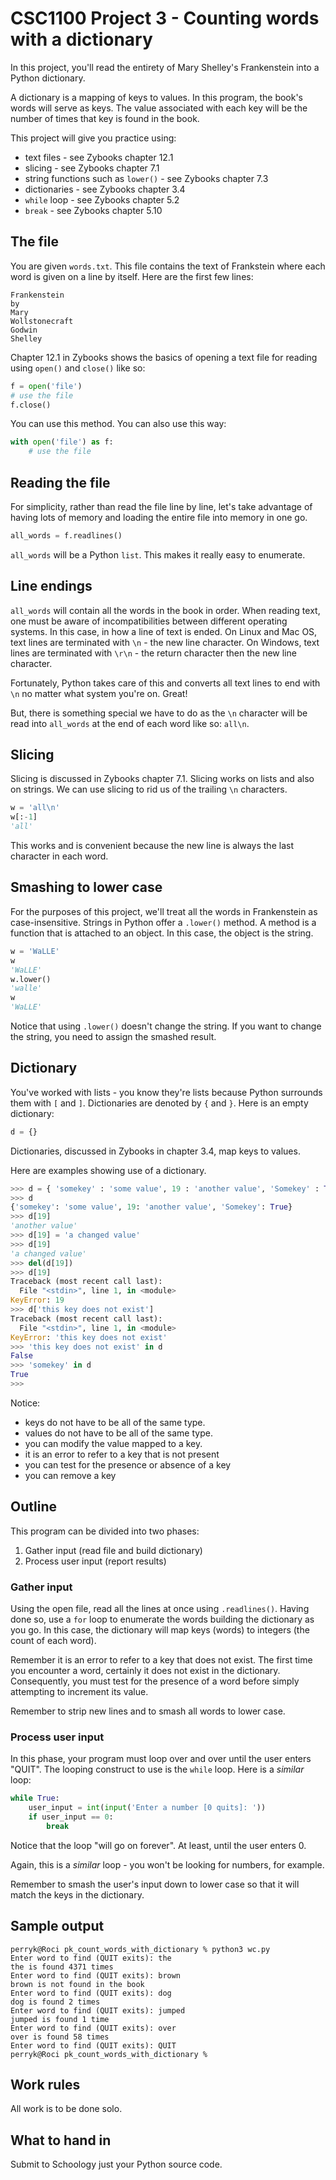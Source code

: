 # CSC1100 Project 3 - Counting words with a dictionary

In this project, you'll read the entirety of Mary Shelley's Frankenstein into a Python dictionary.

A dictionary is a mapping of keys to values. In this program, the book's words will serve as keys. The value associated with each key will be the number of times that key is found in the book.

This project will give you practice using:

* text files - see Zybooks chapter 12.1
* slicing - see Zybooks chapter 7.1
* string functions such as `lower()` - see Zybooks chapter 7.3
* dictionaries - see Zybooks chapter 3.4
* `while` loop - see Zybooks chapter 5.2
* `break` - see Zybooks chapter 5.10

## The file

You are given `words.txt`. This file contains the text of Frankstein where each word is given on a line by itself. Here are the first few lines:

```text
Frankenstein
by
Mary
Wollstonecraft
Godwin
Shelley
```

Chapter 12.1 in Zybooks shows the basics of opening a text file for reading using `open()` and `close()` like so:

```python
f = open('file')
# use the file
f.close()
```

You can use this method. You can also use this way:

```python
with open('file') as f:
	# use the file
```

## Reading the file

For simplicity, rather than read the file line by line, let's take advantage of having lots of memory and loading the entire file into memory in one go.

```python
all_words = f.readlines()
```

`all_words` will be a Python `list`. This makes it really easy to enumerate.

## Line endings

`all_words` will contain all the words in the book in order. When reading text, one must be aware of incompatibilities between different operating systems. In this case, in how a line of text is ended. On Linux and Mac OS, text lines are terminated with `\n` - the new line character. On Windows, text lines are terminated with `\r\n` - the return character then the new line character.

Fortunately, Python takes care of this and converts all text lines to end with `\n` no matter what system you're on. Great!

But, there is something special we have to do as the `\n` character will be read into `all_words` at the end of each word like so: `all\n`.

## Slicing

Slicing is discussed in Zybooks chapter 7.1. Slicing works on lists and also on strings. We can use slicing to rid us of the trailing `\n` characters.

```python
w = 'all\n'
w[:-1]
'all'
```

This works and is convenient because the new line is always the last character in each word.

## Smashing to lower case

For the purposes of this project, we'll treat all the words in Frankenstein as case-insensitive. Strings in Python offer a `.lower()` method. A method is a function that is attached to an object. In this case, the object is the string.

```python
w = 'WaLLE'
w
'WaLLE'
w.lower()
'walle'
w
'WaLLE'
```

Notice that using `.lower()` doesn't change the string. If you want to change the string, you need to assign the smashed result.

## Dictionary

You've worked with lists - you know they're lists because Python surrounds them with `[` and `]`. Dictionaries are denoted by `{` and `}`. Here is an empty dictionary:

```python
d = {}
```

Dictionaries, discussed in Zybooks in chapter 3.4, map keys to values.

Here are examples showing use of a dictionary.

```python
>>> d = { 'somekey' : 'some value', 19 : 'another value', 'Somekey' : True }
>>> d
{'somekey': 'some value', 19: 'another value', 'Somekey': True}
>>> d[19]
'another value'
>>> d[19] = 'a changed value'
>>> d[19]
'a changed value'
>>> del(d[19])
>>> d[19]
Traceback (most recent call last):
  File "<stdin>", line 1, in <module>
KeyError: 19
>>> d['this key does not exist']
Traceback (most recent call last):
  File "<stdin>", line 1, in <module>
KeyError: 'this key does not exist'
>>> 'this key does not exist' in d
False
>>> 'somekey' in d
True
>>> 
```

Notice:

* keys do not have to be all of the same type.
* values do not have to be all of the same type.
* you can modify the value mapped to a key.
* it is an error to refer to a key that is not present
* you can test for the presence or absence of a key
* you can remove a key

## Outline

This program can be divided into two phases:

1. Gather input (read file and build dictionary)
2. Process user input (report results)

### Gather input

Using the open file, read all the lines at once using `.readlines()`. Having done so, use a `for` loop to enumerate the words building the dictionary as you go. In this case, the dictionary will map keys (words) to integers (the count of each word).

Remember it is an error to refer to a key that does not exist. The first time you encounter a word, certainly it does not exist in the dictionary. Consequently, you must test for the presence of a word before simply attempting to increment its value.

Remember to strip new lines and to smash all words to lower case.

### Process user input

In this phase, your program must loop over and over until the user enters "QUIT". The looping construct to use is the `while` loop. Here is a *similar* loop:

```python
while True:
	user_input = int(input('Enter a number [0 quits]: '))
	if user_input == 0:
		break
```

Notice that the loop "will go on forever". At least, until the user enters 0.

Again, this is a *similar* loop - you won't be looking for numbers, for example.

Remember to smash the user's input down to lower case so that it will match the keys in the dictionary.

## Sample output

```text
perryk@Roci pk_count_words_with_dictionary % python3 wc.py 
Enter word to find (QUIT exits): the
the is found 4371 times
Enter word to find (QUIT exits): brown
brown is not found in the book
Enter word to find (QUIT exits): dog
dog is found 2 times
Enter word to find (QUIT exits): jumped
jumped is found 1 time
Enter word to find (QUIT exits): over
over is found 58 times
Enter word to find (QUIT exits): QUIT
perryk@Roci pk_count_words_with_dictionary % 
```

## Work rules

All work is to be done solo.

## What to hand in

Submit to Schoology just your Python source code.
